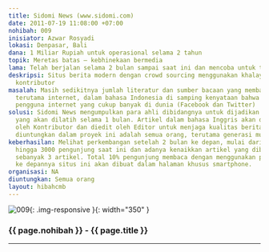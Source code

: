 ```yaml
---
title: Sidomi News (www.sidomi.com)
date: 2011-07-19 11:08:00 +07:00
nohibah: 009
inisiator: Azwar Rosyadi
lokasi: Denpasar, Bali
dana: 1 Miliar Rupiah untuk operasional selama 2 tahun
topik: Meretas batas – kebhinekaan bermedia
lama: Telah berjalan selama 2 bulan sampai saat ini dan mencoba untuk terus berkembang
deskripsi: Situs berita modern dengan crowd sourcing menggunakan khalayak umum sebagai
  kontributor
masalah: Masih sedikitnya jumlah literatur dan sumber bacaan yang membahas teknologi,
  terutama internet, dalam bahasa Indonesia di samping kenyataan bahwa Indonesia memiliki
  pengguna internet yang cukup banyak di dunia (Facebook dan Twitter)
solusi: Sidomi News mengumpulkan para ahli dibidangnya untuk dijadikan kontributor
  yang akan dilatih selama 1 bulan. Artikel dalam bahasa Inggris akan diterjemahkan
  oleh Kontributor dan diedit oleh Editor untuk menjaga kualitas berita. Yang akan
  diuntungkan dalam proyek ini adalah semua orang, terutama generasi muda
keberhasilan: Melihat perkembangan setelah 2 bulan ke depan, mulai dari 0 pengunjung
  hingga 3000 pengunjung saat ini dan adanya kenaikkan artikel yang dibaca per pengunjung
  sebanyak 3 artikel. Total 10% pengunjung membaca dengan menggunakan ponsel yang
  ke depannya situs ini akan dibuat dalam halaman khusus smartphone.
organisasi: NA
diuntungkan: Semua orang
layout: hibahcmb
---
```


![009](/static/img/hibahcmb/009.png){: .img-responsive }{: width="350" }

### {{ page.nohibah }} - {{ page.title }}

---
